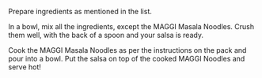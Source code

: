 Prepare ingredients as mentioned in the list.

In a bowl, mix all the ingredients, except the MAGGI
Masala Noodles. Crush them well, with the back of a
spoon and your salsa is ready.

Cook the MAGGI Masala Noodles as per the instructions
on the pack and pour into a bowl. Put the salsa on top of
the cooked MAGGI Noodles and serve hot!
